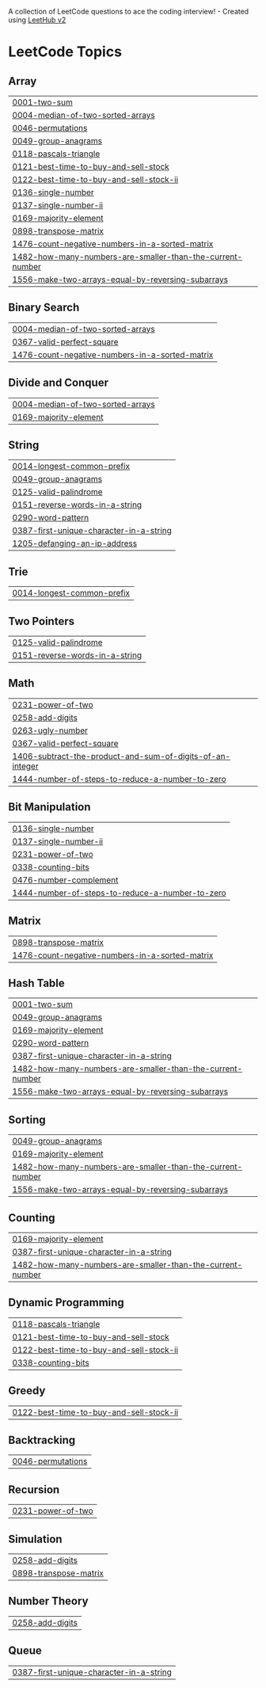 A collection of LeetCode questions to ace the coding interview! - Created using [LeetHub v2](https://github.com/arunbhardwaj/LeetHub-2.0)
<!---LeetCode Topics Start-->
# LeetCode Topics
## Array
|  |
| ------- |
| [0001-two-sum](https://github.com/SalmanKalangodan/LeetCode/tree/master/0001-two-sum) |
| [0004-median-of-two-sorted-arrays](https://github.com/SalmanKalangodan/LeetCode/tree/master/0004-median-of-two-sorted-arrays) |
| [0046-permutations](https://github.com/SalmanKalangodan/LeetCode/tree/master/0046-permutations) |
| [0049-group-anagrams](https://github.com/SalmanKalangodan/LeetCode/tree/master/0049-group-anagrams) |
| [0118-pascals-triangle](https://github.com/SalmanKalangodan/LeetCode/tree/master/0118-pascals-triangle) |
| [0121-best-time-to-buy-and-sell-stock](https://github.com/SalmanKalangodan/LeetCode/tree/master/0121-best-time-to-buy-and-sell-stock) |
| [0122-best-time-to-buy-and-sell-stock-ii](https://github.com/SalmanKalangodan/LeetCode/tree/master/0122-best-time-to-buy-and-sell-stock-ii) |
| [0136-single-number](https://github.com/SalmanKalangodan/LeetCode/tree/master/0136-single-number) |
| [0137-single-number-ii](https://github.com/SalmanKalangodan/LeetCode/tree/master/0137-single-number-ii) |
| [0169-majority-element](https://github.com/SalmanKalangodan/LeetCode/tree/master/0169-majority-element) |
| [0898-transpose-matrix](https://github.com/SalmanKalangodan/LeetCode/tree/master/0898-transpose-matrix) |
| [1476-count-negative-numbers-in-a-sorted-matrix](https://github.com/SalmanKalangodan/LeetCode/tree/master/1476-count-negative-numbers-in-a-sorted-matrix) |
| [1482-how-many-numbers-are-smaller-than-the-current-number](https://github.com/SalmanKalangodan/LeetCode/tree/master/1482-how-many-numbers-are-smaller-than-the-current-number) |
| [1556-make-two-arrays-equal-by-reversing-subarrays](https://github.com/SalmanKalangodan/LeetCode/tree/master/1556-make-two-arrays-equal-by-reversing-subarrays) |
## Binary Search
|  |
| ------- |
| [0004-median-of-two-sorted-arrays](https://github.com/SalmanKalangodan/LeetCode/tree/master/0004-median-of-two-sorted-arrays) |
| [0367-valid-perfect-square](https://github.com/SalmanKalangodan/LeetCode/tree/master/0367-valid-perfect-square) |
| [1476-count-negative-numbers-in-a-sorted-matrix](https://github.com/SalmanKalangodan/LeetCode/tree/master/1476-count-negative-numbers-in-a-sorted-matrix) |
## Divide and Conquer
|  |
| ------- |
| [0004-median-of-two-sorted-arrays](https://github.com/SalmanKalangodan/LeetCode/tree/master/0004-median-of-two-sorted-arrays) |
| [0169-majority-element](https://github.com/SalmanKalangodan/LeetCode/tree/master/0169-majority-element) |
## String
|  |
| ------- |
| [0014-longest-common-prefix](https://github.com/SalmanKalangodan/LeetCode/tree/master/0014-longest-common-prefix) |
| [0049-group-anagrams](https://github.com/SalmanKalangodan/LeetCode/tree/master/0049-group-anagrams) |
| [0125-valid-palindrome](https://github.com/SalmanKalangodan/LeetCode/tree/master/0125-valid-palindrome) |
| [0151-reverse-words-in-a-string](https://github.com/SalmanKalangodan/LeetCode/tree/master/0151-reverse-words-in-a-string) |
| [0290-word-pattern](https://github.com/SalmanKalangodan/LeetCode/tree/master/0290-word-pattern) |
| [0387-first-unique-character-in-a-string](https://github.com/SalmanKalangodan/LeetCode/tree/master/0387-first-unique-character-in-a-string) |
| [1205-defanging-an-ip-address](https://github.com/SalmanKalangodan/LeetCode/tree/master/1205-defanging-an-ip-address) |
## Trie
|  |
| ------- |
| [0014-longest-common-prefix](https://github.com/SalmanKalangodan/LeetCode/tree/master/0014-longest-common-prefix) |
## Two Pointers
|  |
| ------- |
| [0125-valid-palindrome](https://github.com/SalmanKalangodan/LeetCode/tree/master/0125-valid-palindrome) |
| [0151-reverse-words-in-a-string](https://github.com/SalmanKalangodan/LeetCode/tree/master/0151-reverse-words-in-a-string) |
## Math
|  |
| ------- |
| [0231-power-of-two](https://github.com/SalmanKalangodan/LeetCode/tree/master/0231-power-of-two) |
| [0258-add-digits](https://github.com/SalmanKalangodan/LeetCode/tree/master/0258-add-digits) |
| [0263-ugly-number](https://github.com/SalmanKalangodan/LeetCode/tree/master/0263-ugly-number) |
| [0367-valid-perfect-square](https://github.com/SalmanKalangodan/LeetCode/tree/master/0367-valid-perfect-square) |
| [1406-subtract-the-product-and-sum-of-digits-of-an-integer](https://github.com/SalmanKalangodan/LeetCode/tree/master/1406-subtract-the-product-and-sum-of-digits-of-an-integer) |
| [1444-number-of-steps-to-reduce-a-number-to-zero](https://github.com/SalmanKalangodan/LeetCode/tree/master/1444-number-of-steps-to-reduce-a-number-to-zero) |
## Bit Manipulation
|  |
| ------- |
| [0136-single-number](https://github.com/SalmanKalangodan/LeetCode/tree/master/0136-single-number) |
| [0137-single-number-ii](https://github.com/SalmanKalangodan/LeetCode/tree/master/0137-single-number-ii) |
| [0231-power-of-two](https://github.com/SalmanKalangodan/LeetCode/tree/master/0231-power-of-two) |
| [0338-counting-bits](https://github.com/SalmanKalangodan/LeetCode/tree/master/0338-counting-bits) |
| [0476-number-complement](https://github.com/SalmanKalangodan/LeetCode/tree/master/0476-number-complement) |
| [1444-number-of-steps-to-reduce-a-number-to-zero](https://github.com/SalmanKalangodan/LeetCode/tree/master/1444-number-of-steps-to-reduce-a-number-to-zero) |
## Matrix
|  |
| ------- |
| [0898-transpose-matrix](https://github.com/SalmanKalangodan/LeetCode/tree/master/0898-transpose-matrix) |
| [1476-count-negative-numbers-in-a-sorted-matrix](https://github.com/SalmanKalangodan/LeetCode/tree/master/1476-count-negative-numbers-in-a-sorted-matrix) |
## Hash Table
|  |
| ------- |
| [0001-two-sum](https://github.com/SalmanKalangodan/LeetCode/tree/master/0001-two-sum) |
| [0049-group-anagrams](https://github.com/SalmanKalangodan/LeetCode/tree/master/0049-group-anagrams) |
| [0169-majority-element](https://github.com/SalmanKalangodan/LeetCode/tree/master/0169-majority-element) |
| [0290-word-pattern](https://github.com/SalmanKalangodan/LeetCode/tree/master/0290-word-pattern) |
| [0387-first-unique-character-in-a-string](https://github.com/SalmanKalangodan/LeetCode/tree/master/0387-first-unique-character-in-a-string) |
| [1482-how-many-numbers-are-smaller-than-the-current-number](https://github.com/SalmanKalangodan/LeetCode/tree/master/1482-how-many-numbers-are-smaller-than-the-current-number) |
| [1556-make-two-arrays-equal-by-reversing-subarrays](https://github.com/SalmanKalangodan/LeetCode/tree/master/1556-make-two-arrays-equal-by-reversing-subarrays) |
## Sorting
|  |
| ------- |
| [0049-group-anagrams](https://github.com/SalmanKalangodan/LeetCode/tree/master/0049-group-anagrams) |
| [0169-majority-element](https://github.com/SalmanKalangodan/LeetCode/tree/master/0169-majority-element) |
| [1482-how-many-numbers-are-smaller-than-the-current-number](https://github.com/SalmanKalangodan/LeetCode/tree/master/1482-how-many-numbers-are-smaller-than-the-current-number) |
| [1556-make-two-arrays-equal-by-reversing-subarrays](https://github.com/SalmanKalangodan/LeetCode/tree/master/1556-make-two-arrays-equal-by-reversing-subarrays) |
## Counting
|  |
| ------- |
| [0169-majority-element](https://github.com/SalmanKalangodan/LeetCode/tree/master/0169-majority-element) |
| [0387-first-unique-character-in-a-string](https://github.com/SalmanKalangodan/LeetCode/tree/master/0387-first-unique-character-in-a-string) |
| [1482-how-many-numbers-are-smaller-than-the-current-number](https://github.com/SalmanKalangodan/LeetCode/tree/master/1482-how-many-numbers-are-smaller-than-the-current-number) |
## Dynamic Programming
|  |
| ------- |
| [0118-pascals-triangle](https://github.com/SalmanKalangodan/LeetCode/tree/master/0118-pascals-triangle) |
| [0121-best-time-to-buy-and-sell-stock](https://github.com/SalmanKalangodan/LeetCode/tree/master/0121-best-time-to-buy-and-sell-stock) |
| [0122-best-time-to-buy-and-sell-stock-ii](https://github.com/SalmanKalangodan/LeetCode/tree/master/0122-best-time-to-buy-and-sell-stock-ii) |
| [0338-counting-bits](https://github.com/SalmanKalangodan/LeetCode/tree/master/0338-counting-bits) |
## Greedy
|  |
| ------- |
| [0122-best-time-to-buy-and-sell-stock-ii](https://github.com/SalmanKalangodan/LeetCode/tree/master/0122-best-time-to-buy-and-sell-stock-ii) |
## Backtracking
|  |
| ------- |
| [0046-permutations](https://github.com/SalmanKalangodan/LeetCode/tree/master/0046-permutations) |
## Recursion
|  |
| ------- |
| [0231-power-of-two](https://github.com/SalmanKalangodan/LeetCode/tree/master/0231-power-of-two) |
## Simulation
|  |
| ------- |
| [0258-add-digits](https://github.com/SalmanKalangodan/LeetCode/tree/master/0258-add-digits) |
| [0898-transpose-matrix](https://github.com/SalmanKalangodan/LeetCode/tree/master/0898-transpose-matrix) |
## Number Theory
|  |
| ------- |
| [0258-add-digits](https://github.com/SalmanKalangodan/LeetCode/tree/master/0258-add-digits) |
## Queue
|  |
| ------- |
| [0387-first-unique-character-in-a-string](https://github.com/SalmanKalangodan/LeetCode/tree/master/0387-first-unique-character-in-a-string) |
<!---LeetCode Topics End-->